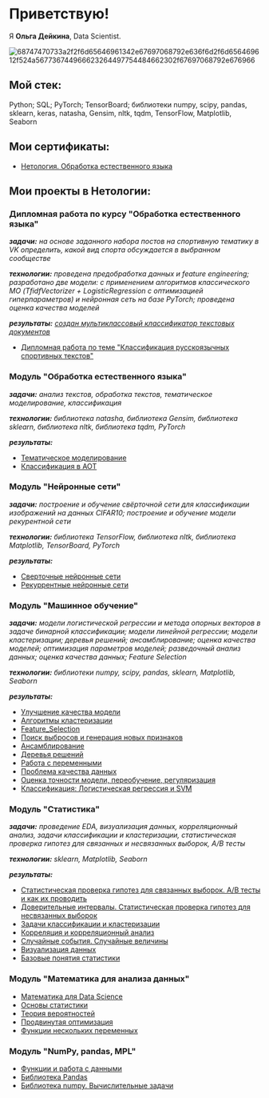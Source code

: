 # __Приветствую!__

Я __Ольга Дейкина__, Data Scientist.


![68747470733a2f2f6d65646961342e67697068792e636f6d2f6d656469612f524a567736744966623264497754484662302f67697068792e676966](https://github.com/DejkinaOlga/DejkinaOlga/assets/138812148/7daea321-b92c-4359-ba6c-0fb61f96a0ff)




## __Мой стек:__
Python; SQL; PyTorch; TensorBoard; библиотеки numpy, scipy, pandas, sklearn, keras, natasha, Gensim, nltk, tqdm, TensorFlow, Matplotlib, Seaborn



## __Мои сертификаты:__ 
- [Нетология. Обработка естественного языка](https://github.com/DejkinaOlga/-1/blob/main/диплом.pdf) 



## __Мои проекты в Нетологии:__

### __Дипломная работа по курсу "Обработка естественного языка"__
***задачи:*** _на основе заданного набора постов на спортивную тематику в VK определить, какой вид спорта обсуждается в выбранном сообществе_

***технологии:*** _проведена предобработка данных и  feature engineering; pазработано две модели: с применением алгоритмов классического МО (TfidfVectorizer +  LogisticRegression с оптимизацией гиперпараметров) и нейронная сеть на базе PyTorch; проведена оценка качества моделей_

***результаты:*** _[создан мультиклассовый классификатор текстовых документов]([url](https://github.com/DejkinaOlga/-1/blob/main/Дейкина_DIP-DSN-CP-2.pdf))_ 
- [Дипломная работа по теме "Классификация русскоязычных спортивных текстов"](https://github.com/DejkinaOlga/-_projects/blob/main/Дипломная_работа.ipynb)
  
### __Модуль "Обработка естественного языка"__
***задачи:*** _анализ текстов, обработка текстов, тематическое моделирование, классификация_

***технологии:*** _библиотека natasha, библиотека Gensim, библиотека sklearn, библиотека nltk, библиотека tqdm,  PyTorch_

***результаты:***
- [Тематическое моделирование](https://github.com/DejkinaOlga/-_projects/blob/main/ДЗ_Тематическое_моделирование.ipynb)
- [Классификация в АОТ](https://github.com/DejkinaOlga/-_projects/blob/main/ДЗ_Классификация_в_NLP.ipynb) 

### __Модуль "Нейронные сети"__
***задачи:*** _построение и обучение свёрточной сети для классификации изображений на данных CIFAR10; построение и обучение модели рекурентной сети_

***технологии:*** _библиотека TensorFlow, библиотека nltk, библиотека Matplotlib, TensorBoard, PyTorch_

***результаты:***
- [Сверточные нейронные сети](https://github.com/DejkinaOlga/-_projects/blob/main/ДЗ_Введение_в_сверточные_НС.ipynb) 
- [Рекуррентные нейронные сети](https://github.com/DejkinaOlga/-_projects/blob/main/Введение_в_рекуррентные_НС.ipynb) 

### __Модуль "Машинное обучение"__
***задачи:*** _модели логистической регрессии и метода опорных векторов в задаче бинарной классификации; модели линейной регрессии; модели кластеризации; деревья решений; ансамблирование; оценка качества моделей; оптимизация параметров моделей; разведочный анализ данных; оценка качества данных; Feature Selection_

***технологии:*** _библиотеки numpy, scipy, pandas, sklearn, Matplotlib, Seaborn_

***результаты:***
- [Улучшение качества модели](https://github.com/DejkinaOlga/-_projects/blob/main/ДЗ_улучшение_качества_модели.ipynb) 
- [Алгоритмы кластеризации](https://github.com/DejkinaOlga/-_projects/blob/main/ДЗ_Алгоритмы_кластеризации.ipynb) 
- [Feature_Selection ](https://github.com/DejkinaOlga/-_projects/blob/main/ДЗ_Feature_Selection.ipynb)
- [Поиск выбросов и генерация новых признаков](https://github.com/DejkinaOlga/-_projects/blob/main/ДЗ_Поиск_выбросов.ipynb) 
- [Ансамблирование](https://github.com/DejkinaOlga/-_projects/blob/main/ДЗ_Ансамблирование.ipynb) 
- [Деревья решений](https://github.com/DejkinaOlga/-_projects/blob/main/ДЗ_Деревья_решений.ipynb) 
- [Работа с переменными](https://github.com/DejkinaOlga/-_projects/blob/main/ДЗ_работа_с_переменными.ipynb) 
- [Проблема качества данных](https://github.com/DejkinaOlga/-_projects/blob/main/ДЗ_Проблема_качества_данных.ipynb)
- [Оценка точности модели, переобучение, регуляризация](https://github.com/DejkinaOlga/-_projects/blob/main/ДЗ_Оценка_точности_модели_переобучение_регуляризация.ipynb)
- [Классификация: Логистическая регрессия и SVM ](https://github.com/DejkinaOlga/-_projects/blob/main/ДЗ_классификация_логистическая_регрессия_и_SVM_кор.ipynb)

### __Модуль "Статистика"__
***задачи:*** _проведение EDA, визуализация данных, корреляционный анализ, задачи классификации и кластеризации, статистическая проверка гипотез для связанных и несвязанных выборок, А/В тесты_

***технологии:*** _sklearn, Matplotlib, Seaborn_

***результаты:***
- [Статистическая проверка гипотез для связанных выборок. А/В тесты и как их проводить](https://github.com/DejkinaOlga/-_projects/blob/main/ДЗ__A_B_testing_ipynb_.ipynb) 
- [Доверительные интервалы. Статистическая проверка гипотез для несвязанных выборок](https://github.com/DejkinaOlga/-_projects/blob/main/ДЗ_доверительные_интервалы.ipynb) 
- [Задачи классификации и кластеризации](https://github.com/DejkinaOlga/-_projects/blob/main/ДЗ_Задачи_классификации_и_кластеризации.ipynb) 
- [Корреляция и корреляционный анализ](https://github.com/DejkinaOlga/-_projects/blob/main/ДЗ__Корреляция.ipynb) 
- [Случайные события. Случайные величины](https://github.com/DejkinaOlga/-_projects/blob/main/ДЗ_random_var.ipynb) 
- [Визуализация данных](https://github.com/DejkinaOlga/-_projects/blob/main/ДЗ_stat_viz.ipynb) 
- [Базовые понятия статистики](https://github.com/DejkinaOlga/-_projects/blob/main/ДЗ_stat_basics_кор.ipynb) 

### __Модуль "Математика для анализа данных"__
- [Математика для Data Science](https://github.com/DejkinaOlga/-_projects/blob/main/_Итоговая_математика.ipynb) 
- [Основы статистики](https://github.com/DejkinaOlga/-_projects/blob/main/ДЗ_основы_статистики.ipynb)
- [Теория вероятностей ](https://github.com/DejkinaOlga/-_projects/blob/main/ДЗ_теор_вероятн.ipynb)
- [Продвинутая оптимизация](https://github.com/DejkinaOlga/-_projects/blob/main/ДЗ_продв_оптимиз.ipynb) 
- [Функции нескольких переменных](https://github.com/DejkinaOlga/-_projects/blob/main/ДЗ_произв_ф_2_перем.ipynb) 

### __Модуль "NumPy, pandas, MPL"__
- [Функции и работа с данными](https://github.com/DejkinaOlga/-_projects/blob/main/ДЗ_pandas_функции_кор_ipynb_.ipynb) 
- [Библиотека Pandas](https://github.com/DejkinaOlga/-_projects/blob/main/ДЗ_pandas.ipynb)
- [Библиотека numpy. Вычислительные задачи](https://github.com/DejkinaOlga/-_projects/blob/main/ДЗ_numpy_вычисл_задачи__ipynb_.ipynb) 


<!---
DejkinaOlga/DejkinaOlga is a ✨ special ✨ repository because its `README.md` (this file) appears on your GitHub profile.
You can click the Preview link to take a look at your changes.
--->
